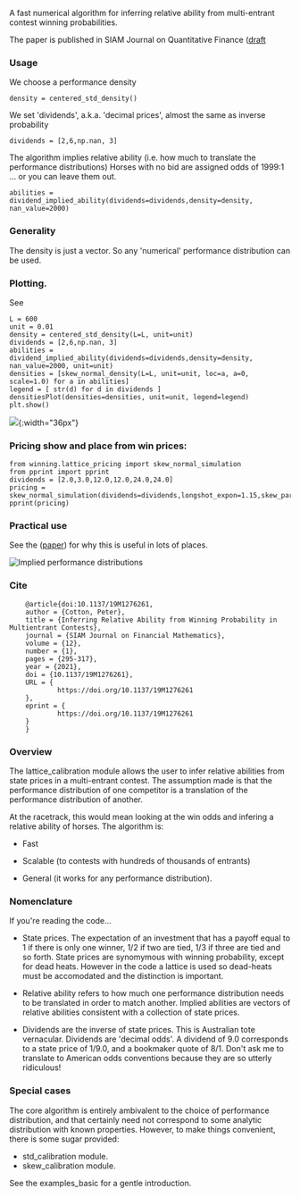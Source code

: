 
A fast numerical algorithm for inferring relative ability from multi-entrant contest winning probabilities. 

The paper is published in SIAM Journal on Quantitative Finance ([draft](https://github.com/microprediction/winning/blob/main/docs/Horse_Race_Problem__SIAM_updated.pdf)
 

### Usage

We choose a performance density

    density = centered_std_density()

We set 'dividends', a.k.a. 'decimal prices', almost the same as inverse probability

    dividends = [2,6,np.nan, 3]

The algorithm implies relative ability (i.e. how much to translate the performance distributions)
Horses with no bid are assigned odds of 1999:1 ... or you can leave them out.

    abilities = dividend_implied_ability(dividends=dividends,density=density, nan_value=2000)

### Generality

The density is just a vector. So any 'numerical' performance distribution can be used. 

### Plotting. 

See 

    L = 600
    unit = 0.01
    density = centered_std_density(L=L, unit=unit)
    dividends = [2,6,np.nan, 3]
    abilities = dividend_implied_ability(dividends=dividends,density=density, nan_value=2000, unit=unit)
    densities = [skew_normal_density(L=L, unit=unit, loc=a, a=0, scale=1.0) for a in abilities]
    legend = [ str(d) for d in dividends ]
    densitiesPlot(densities=densities, unit=unit, legend=legend)
    plt.show()
    
![](https://i.imgur.com/tYsrAWY.png){:width="36px"}

### Pricing show and place from win prices:

    from winning.lattice_pricing import skew_normal_simulation
    from pprint import pprint
    dividends = [2.0,3.0,12.0,12.0,24.0,24.0]
    pricing = skew_normal_simulation(dividends=dividends,longshot_expon=1.15,skew_parameter=1.0,nSamples=1000)
    pprint(pricing)

### Practical use

See the  ([paper](https://github.com/microprediction/winning/blob/main/docs/Horse_Race_Problem__SIAM_.pdf)) for why this is useful in lots of places.

![](https://i.imgur.com/tYsrAWY.png "Implied performance distributions")


### Cite

    
        @article{doi:10.1137/19M1276261,
        author = {Cotton, Peter},
        title = {Inferring Relative Ability from Winning Probability in Multientrant Contests},
        journal = {SIAM Journal on Financial Mathematics},
        volume = {12},
        number = {1},
        pages = {295-317},
        year = {2021},
        doi = {10.1137/19M1276261},
        URL = { 
                https://doi.org/10.1137/19M1276261
        },
        eprint = { 
                https://doi.org/10.1137/19M1276261
        }
        }

### Overview 

The lattice_calibration module allows the user to infer relative abilities from state prices in a multi-entrant contest. The assumption
made is that the performance distribution of one competitor is a translation of the performance distribution of another. 

At the racetrack, this would mean looking at the win odds and infering a relative ability of horses. The algorithm is:

- Fast 

- Scalable (to contests with hundreds of thousands of entrants)

- General (it works for any performance distribution). 


### Nomenclature 

If you're reading the code...

- State prices. The expectation of an investment that has a payoff equal to 1 if there is only one winner, 1/2 if two are tied, 1/3 if three are tied and so forth. State prices are synomymous with winning probability, except for dead heats. However in the code a lattice is used so dead-heats must be accomodated and the distinction is important. 

- Relative ability refers to how much one performance distribution needs to be 
translated in order to match another. Implied abilities are vectors of relative abilities consistent with a collection of state prices.

- Dividends are the inverse of state prices. This is Australian tote vernacular. Dividends are 'decimal odds'. A dividend of 9.0 corresponds to a state price of 1/9.0, and a bookmaker quote of 8/1. Don't ask me to translate to American odds conventions because they are so utterly ridiculous!      


### Special cases

The core algorithm is entirely ambivalent to the choice of performance distribution, and that certainly need not correspond to some analytic distribution with known properties. However, to make things convenient, there is some sugar provided:

- std_calibration module. 
- skew_calibration module.  

See the examples_basic for a gentle introduction. 
